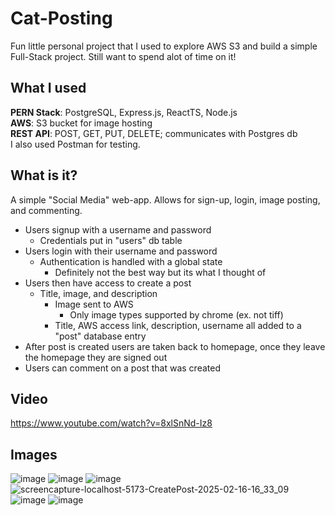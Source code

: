 # Cat-Posting

Fun little personal project that I used to explore AWS S3 and build a simple Full-Stack project. Still want to spend alot of time on it!

## What I used

**PERN Stack**: PostgreSQL, Express.js, ReactTS, Node.js\
**AWS**: S3 bucket for image hosting\
**REST API**: POST, GET, PUT, DELETE; communicates with Postgres db\
I also used Postman for testing.


## What is it?

A simple "Social Media" web-app. Allows for sign-up, login, image posting, and commenting. 

 - Users signup with a username and password
 	- Credentials put in "users" db table  
 - Users login with their username and password
	 - Authentication is handled with a global state
		 - Definitely not the best way but its what I thought of 
- Users then have access to create a post
	- Title, image, and description
		- Image sent to AWS
			- Only image types supported by chrome (ex. not tiff)
		- Title, AWS access link, description, username all added to a "post" database entry
- After post is created users are taken back to homepage, once they leave the homepage they are signed out
- Users can comment on a post that was created

## Video
https://www.youtube.com/watch?v=8xlSnNd-Iz8

## Images
![image](https://github.com/user-attachments/assets/5d58bf12-9b2d-48c9-8379-c1e81f3fa58d)
![image](https://github.com/user-attachments/assets/f48e3ed4-2099-47d3-b604-c35ace67d3e4)
![image](https://github.com/user-attachments/assets/d2f62ed6-06c7-4366-a571-7e31a005ab95)
![screencapture-localhost-5173-CreatePost-2025-02-16-16_33_09](https://github.com/user-attachments/assets/e2ceecae-9bb6-469a-93e1-9c918cb270be)
![image](https://github.com/user-attachments/assets/ad5ce299-9ebe-4cf8-836a-2c9b7f86f5fc)
![image](https://github.com/user-attachments/assets/2c17a61f-b490-478d-bd5b-4d5423dab807)
